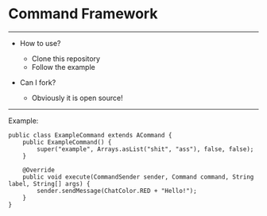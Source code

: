 # Command Framework

--------------
* How to use?
  - Clone this repository 
  - Follow the example

* Can I fork?
  - Obviously it is open source!
--------------

Example:

```
public class ExampleCommand extends ACommand {
    public ExampleCommand() {
        super("example", Arrays.asList("shit", "ass"), false, false);
    }

    @Override
    public void execute(CommandSender sender, Command command, String label, String[] args) {
        sender.sendMessage(ChatColor.RED + "Hello!");
    }
}
```

